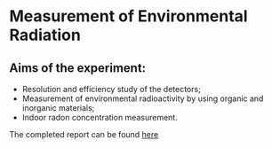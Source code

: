 # Measurement of Environmental Radiation

## Aims of the experiment: 

* Resolution and efficiency study of the detectors;
* Measurement of environmental radioactivity by using organic and inorganic materials;
* Indoor radon concentration measurement.

The completed report can be found [here](https://github.com/vanessacerrone/Physics_laboratory/blob/main/Gamma/Gamma_report_group12.pdf) 

